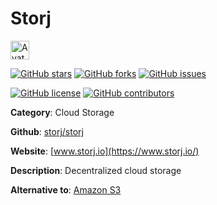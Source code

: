 
# Storj 

<a href="https://www.storj.io/"><img src="https://icons.duckduckgo.com/ip3/www.storj.io.ico" alt="Avatar" width="30" height="30" /></a>

[![GitHub stars](https://img.shields.io/github/stars/storj/storj.svg?style=social&label=Star&maxAge=2592000)](https://GitHub.com/storj/storj/stargazers/) [![GitHub forks](https://img.shields.io/github/forks/storj/storj.svg?style=social&label=Fork&maxAge=2592000)](https://GitHub.com/storj/storj/network/) [![GitHub issues](https://img.shields.io/github/issues/storj/storj.svg)](https://GitHub.com/Nstorj/storj/issues/)

[![GitHub license](https://img.shields.io/github/license/storj/storj.svg)](https://github.com/storj/storj/blob/master/LICENSE) [![GitHub contributors](https://img.shields.io/github/contributors/storj/storj.svg)](https://GitHub.com/storj/storj/graphs/contributors/) 

**Category**: Cloud Storage

**Github**: [storj/storj](https://github.com/storj/storj)

**Website**: [www.storj.io](https://www.storj.io/)

**Description**:
Decentralized cloud storage

**Alternative to**: [Amazon S3](https://aws.amazon.com/s3/)
